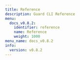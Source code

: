 ```yaml
---
title: Reference
description: Guard CLI Reference
menu:
  docs_v0.8.2:
    identifier: reference
    name: Reference
    weight: 1000
menu_name: docs_v0.8.2
info:
  version: v0.8.2
---
```


